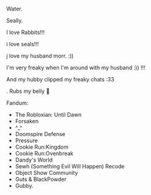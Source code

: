 Water.

Seally.

I love Rabbits!!!

i love seals!!!

j love my husband morr. :))

I'm very freaky when I'm around with my husband :)) !!! 

And my hubby clipped my freaky chats :33

. Rubs my belly 🤪

Fandum:
- The Robloxian: Until Dawn
- Forsaken
- ^_^
- Doomspire Defense
- Pressure
- Cookie Run:Kingdom
- Cookie Run:Ovenbreak
- Dandy's World
- Sewh (Something Evil Will Happen) Recode
- Object Show Community
- Guts & BlackPowder 
- Gubby. 
